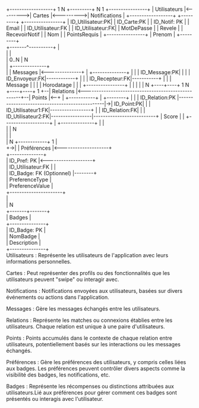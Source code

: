 +------------------+   1     N   +---------+   N     1   +----------------+
|   Utilisateurs   |<--------->|  Cartes  |<--------->|  Notifications  |
+------------------+           +---------+           +----------------+
| ID_Utilisateur:PK|           | ID_Carte:PK         | | ID_Notif: PK   |
| Email            |           | ID_Utilisateur:FK   | | ID_Utilisateur:FK|
| MotDePasse       |           | Revele              | | RecevoirNotif  |
| Nom              |           | PointsRequis        | +----------------+
| Prenom           |           +---------+                               
+-------^----------+                     |                               
        |                                |                               
        | 0..N                          | N                             
        |                                +--------------+               
        |                                |  Messages   |<--------------+
        |                                +--------------+               |
        |                                | ID_Message:PK|               |
        |                                | ID_Envoyeur:FK|------------+ |
        |                                | ID_Recepteur:FK|-----------+ |
        |                                | Message        |             |
        |                                | Horodatage     |             |
        |                                +----------------+             |
        |                                                              |
        |                                                              |
 N +----+----+ 1                                                    N +----+----+ 1
+--| Relations |<---------------------------------------------------+--| Points |<--+
|  +-----------+                                                    |  +--------+   |
|  | ID_Relation:PK |-----------------------------------------------|->| ID_Point:PK|
|  | ID_Utilisateur1:FK|-----------------+                          |  | ID_Relation:FK|
|  | ID_Utilisateur2:FK|-----------------|--------------------------+  | Score        |
|  +-------------------+                 |                             +--------------+
|                                        |                                            
|                                        | N                                       
|                                        |                                         
|  N +------------+ 1                    |                                         
+->| | Préférences |<--------------------+                                         
   +--------------+                                                                
   | ID_Pref: PK  |<-------------------+                                          
   | ID_Utilisateur:FK  |              |                                          
   | ID_Badge: FK (Optionnel) |--------+                                          
   | PreferenceType       |                                                      
   | PreferenceValue      |                                                      
   +----------------------+                                                      
                     |                                                           
                     | N                                                         
             +-------+-------+                                                   
             |     Badges    |                                                   
             +---------------+                                                   
             | ID_Badge: PK  |                                                   
             | NomBadge      |                                                   
             | Description   |                                                   
             +---------------+                                                   
Utilisateurs : Représente les utilisateurs de l'application avec leurs informations personnelles.

Cartes : Peut représenter des profils ou des fonctionnalités que les utilisateurs peuvent "swipe" ou interagir avec.

Notifications : Notifications envoyées aux utilisateurs, basées sur divers événements ou actions dans l'application.

Messages : Gère les messages échangés entre les utilisateurs.

Relations : Représente les matches ou connexions établies entre les utilisateurs. Chaque relation est unique à une paire d'utilisateurs.

Points : Points accumulés dans le contexte de chaque relation entre utilisateurs, potentiellement basés sur les interactions ou les messages échangés.

Préférences : Gère les préférences des utilisateurs, y compris celles liées aux badges. Les préférences peuvent contrôler divers aspects comme la visibilité des badges, les notifications, etc.

Badges : Représente les récompenses ou distinctions attribuées aux utilisateurs.Lié aux préférences pour gérer comment ces badges sont présentés ou interagis avec l'utilisateur.